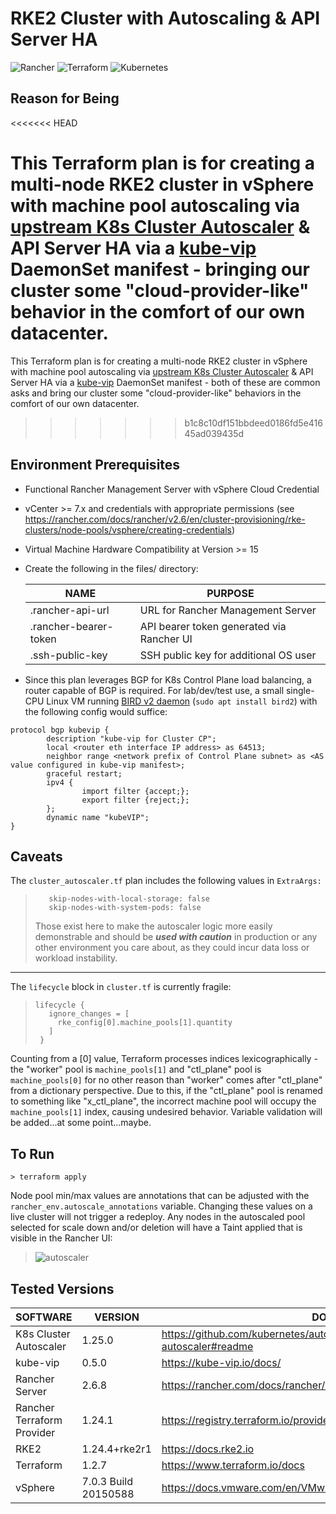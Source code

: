 # RKE2 Cluster with Autoscaling  & API Server HA

![Rancher](https://img.shields.io/badge/rancher-%230075A8.svg?style=for-the-badge&logo=rancher&logoColor=white) ![Terraform](https://img.shields.io/badge/terraform-%235835CC.svg?style=for-the-badge&logo=terraform&logoColor=white) 	![Kubernetes](https://img.shields.io/badge/kubernetes-%23326ce5.svg?style=for-the-badge&logo=kubernetes&logoColor=white)

## Reason for Being
<<<<<<< HEAD

This Terraform plan is for creating a multi-node RKE2 cluster in vSphere with machine pool autoscaling via [upstream K8s Cluster Autoscaler](https://github.com/kubernetes/autoscaler) & API Server HA via a [kube-vip](https://kube-vip.io/) DaemonSet manifest - bringing our cluster some "cloud-provider-like" behavior in the comfort of our own datacenter.
=======
This Terraform plan is for creating a multi-node RKE2 cluster in vSphere with machine pool autoscaling via [upstream K8s Cluster Autoscaler](https://github.com/kubernetes/autoscaler) & API Server HA via a [kube-vip](https://kube-vip.io/) DaemonSet manifest - both of these are common asks and bring our cluster some "cloud-provider-like" behaviors in the comfort of our own datacenter.
>>>>>>> b1c8c10df151bbdeed0186fd5e41645ad039435d

## Environment Prerequisites

- Functional Rancher Management Server with vSphere Cloud Credential
- vCenter >= 7.x and credentials with appropriate permissions (see https://rancher.com/docs/rancher/v2.6/en/cluster-provisioning/rke-clusters/node-pools/vsphere/creating-credentials)
- Virtual Machine Hardware Compatibility at Version >= 15
- Create the following in the files/ directory:

    | NAME | PURPOSE |
    | ------ | ------ |
    | .rancher-api-url | URL for Rancher Management Server
    | .rancher-bearer-token | API bearer token generated via Rancher UI
    | .ssh-public-key | SSH public key for additional OS user
    
- Since this plan leverages BGP for K8s Control Plane load balancing, a router capable of BGP is required.  For lab/dev/test use, a small single-CPU Linux VM running [BIRD v2 daemon](https://bird.network.cz/?get_doc&f=bird.html&v=20) (`sudo apt install bird2`) with the following config would suffice:

```
protocol bgp kubevip {
        description "kube-vip for Cluster CP";
        local <router eth interface IP address> as 64513;
        neighbor range <network prefix of Control Plane subnet> as <AS value configured in kube-vip manifest>;
        graceful restart;
        ipv4 {
                import filter {accept;};
                export filter {reject;};
        };
        dynamic name "kubeVIP";
}
```

## Caveats

The `cluster_autoscaler.tf` plan includes the following values in `ExtraArgs:`

>```
>    skip-nodes-with-local-storage: false
>    skip-nodes-with-system-pods: false
>```
>Those exist here to make the autoscaler logic more easily demonstrable and should be **_used with  caution_** in production or any other environment you care about, as they could incur data loss or workload instability.

---

The `lifecycle` block in `cluster.tf` is currently fragile:
>```
>lifecycle {
>    ignore_changes = [
>      rke_config[0].machine_pools[1].quantity
>    ]
>  }
>```

Counting from a [0] value, Terraform processes indices lexicographically - the "worker" pool is `machine_pools[1]` and "ctl_plane" pool is `machine_pools[0]` for no other reason than "worker" comes after "ctl_plane" from a dictionary perspective.  Due to this, if the "ctl_plane" pool is renamed to something like "x_ctl_plane", the incorrect machine pool will occupy the `machine_pools[1]` index, causing undesired behavior.  Variable validation will be added...at some point...maybe.

## To Run
    > terraform apply
    
Node pool min/max values are annotations that can be adjusted with the `rancher_env.autoscale_annotations` variable.  Changing these values on a live cluster will not trigger a redeploy.  Any nodes in the autoscaled pool selected for scale down and/or deletion will have a Taint applied that is visible in the Rancher UI:
> ![autoscaler](https://user-images.githubusercontent.com/88675306/189248687-4b949567-ebd0-460e-a42e-d13dc1706410.png)

## Tested Versions

| SOFTWARE | VERSION | DOCS |
| ------ | ------ | ------ |
| K8s Cluster Autoscaler | 1.25.0 | https://github.com/kubernetes/autoscaler/tree/master/charts/cluster-autoscaler#readme
| kube-vip | 0.5.0 | https://kube-vip.io/docs/
| Rancher Server | 2.6.8 | https://rancher.com/docs/rancher/v2.6/en/overview
| Rancher Terraform Provider| 1.24.1 | https://registry.terraform.io/providers/rancher/rancher2/latest/docs
| RKE2 | 1.24.4+rke2r1 | https://docs.rke2.io
| Terraform | 1.2.7 | https://www.terraform.io/docs
| vSphere | 7.0.3 Build 20150588 | https://docs.vmware.com/en/VMware-vSphere/index.html
